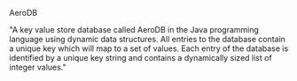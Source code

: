 AeroDB

"A key value store database called AeroDB in the Java programming
language using dynamic data structures. All entries to the database contain a unique key which will
map to a set of values. Each entry of the database is identified by a unique key string and contains a
dynamically sized list of integer values."
